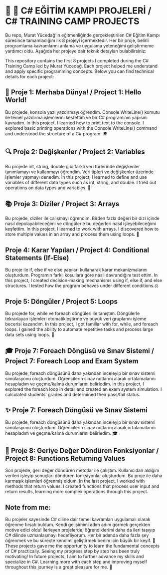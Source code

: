 # 🚀 🚀 C# EĞİTİM KAMPI PROJELERİ / C# TRAINING CAMP PROJECTS

Bu repo, Murat Yücedağ'ın eğitmenliğinde gerçekleştirilen C# Eğitim Kampı süresince tamamladığım ilk 8 projeyi içermektedir. Her bir proje, belirli programlama kavramlarını anlama ve uygulama yeteneğimi geliştirmeme yardımcı oldu. Aşağıda her projeye dair teknik detayları bulabilirsiniz:

This repository contains the first 8 projects I completed during the C# Training Camp led by Murat Yücedağ. Each project helped me understand and apply specific programming concepts. Below you can find technical details for each project:

## 🌟 Proje 1: Merhaba Dünya! / Project 1: Hello World! 
Bu projede, konsola yazı yazdırmayı öğrendim. Console.WriteLine() komutu ile temel yazdırma işlemlerini keşfettim ve bir C# programının yapısını kavradım.
In this project, I learned how to print text to the console. I explored basic printing operations with the Console.WriteLine() command and understood the structure of a C# program. 🌍

## 🔍 Proje 2: Değişkenler / Project 2: Variables
 Bu projede int, string, double gibi farklı veri türlerinde değişkenler tanımlamayı ve kullanmayı öğrendim. Veri tipleri ve değişkenler üzerinde işlemler yapmayı denedim. In this project, I learned to define and use variables of different data types such as int, string, and double. I tried out operations on data types and variables. 🔢

##  📚 Proje 3: Diziler / Project 3: Arrays 
Bu projede, diziler ile çalışmayı öğrendim. Birden fazla değeri bir dizi içinde nasıl depolayabileceğimi ve döngülerle bu değerleri nasıl işleyebileceğimi keşfettim. In this project, I learned to work with arrays. I discovered how to store multiple values in an array and process them using loops. 🧩

## Proje 4: Karar Yapıları / Project 4: Conditional Statements (If-Else) 
 Bu proje ile if, else if ve else yapıları kullanarak karar mekanizmalarını oluşturdum. Programın farklı koşullara göre nasıl davrandığını test ettim. In this project, I created decision-making mechanisms using if, else if, and else structures. I tested how the program behaves under different conditions.⚖️

## Proje 5: Döngüler / Project 5: Loops
Bu projede for, while ve foreach döngüleri ile tanıştım. Döngülerle tekrarlayan işlemleri otomatikleştirme ve büyük veri gruplarını işleme becerisi kazandım. In this project, I got familiar with for, while, and foreach loops. I gained the ability to automate repetitive tasks and process large data sets using loops. 🔄

## 🎓 Proje 7: Foreach Döngüsü ve Sınav Sistemi / Project 7: Foreach Loop and Exam System 
Bu projede, foreach döngüsünü daha yakından inceleyip bir sınav sistemi simülasyonu oluşturdum. Öğrencilerin sınav notlarını alarak ortalamalarını hesapladım ve geçme/kalma durumlarını belirledim. In this project, I explored the foreach loop in detail and created an exam system simulation. I calculated students' grades and determined their pass/fail status.

## ✨ Proje 7: Foreach Döngüsü ve Sınav Sistemi
Bu projede, foreach döngüsünü daha yakından inceleyip bir sınav sistemi simülasyonu oluşturdum. Öğrencilerin sınav notlarını alarak ortalamalarını hesapladım ve geçme/kalma durumlarını belirledim. 🎓

## 🎯 Proje 8: Geriye Değer Döndüren Fonksiyonlar / Project 8: Functions Returning Values 
Son projede, geri değer döndüren metotlar ile çalıştım. Kullanıcıdan aldığım verileri işleyip sonuçları döndüren fonksiyonlar oluşturdum. Bu proje ile daha karmaşık işlemleri öğrenmiş oldum. In the last project, I worked with methods that return values. I created functions that process user input and return results, learning more complex operations through this project.

## Note from me:
 Bu projeler sayesinde C# diline dair temel kavramları uygulamalı olarak öğrenme fırsatı buldum. Kendi gelişimimi adım adım görmek gerçekten motive edici oldu! İlerleyen projelerde, öğrendiklerimi daha da ileri taşıyıp C# dilinde uzmanlaşmayı hedefliyorum. Her bir adımda daha fazla şey öğrenmek ve bu süreçte kendimi geliştirmek benim için büyük bir keyif. 
 🚀 These projects gave me the opportunity to learn the fundamental concepts of C# practically. Seeing my progress step by step has been truly motivating! In future projects, I aim to further advance my skills and specialize in C#. Learning more with each step and improving myself throughout this journey is a great pleasure for me. 🚀
